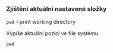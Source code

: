 ### Zjištění aktuální nastavené složky 

`pwd` - print working directory

Vypíše aktuální pozici ve file systému.

```
pwd
```